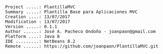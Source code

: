 <pre>

Project .....: PlantillaMVC
Summary .....: Plantilla Base para Aplicaciones MVC
Creation ....: 13/07/2017
Modification : 13/07/2017
Version .....: 0.1.1
Author ......: José A. Pacheco Ondoño - joanpaon@gmail.com
Platform ....: Java 8
IDE .........: NetBeans 8.2
Remote ......: https://github.com/joanpaon/PlantillaMVC.git

</pre>
